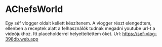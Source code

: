 # AChefsWorld

Egy séf vlogger oldalt kellett készítenem. A vlogger részt elengedtem, ellenben a receptek alatt a felhasználók tudnak megadni youtube url-t a videójukhoz. Itt placeholderrel helyetteítettem őket.
Url: https://sef-vlog-398db.web.app
